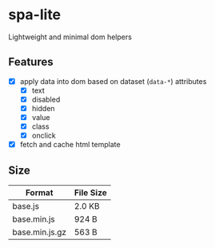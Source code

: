 # spa-lite

Lightweight and minimal dom helpers

## Features

- [x] apply data into dom based on dataset (`data-*`) attributes
  - [x] text
  - [x] disabled
  - [x] hidden
  - [x] value
  - [x] class
  - [x] onclick
- [x] fetch and cache html template

## Size

| Format         | File Size |
| -------------- | --------- |
| base.js        | 2.0 KB    |
| base.min.js    | 924 B     |
| base.min.js.gz | 563 B     |
